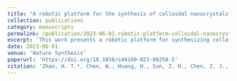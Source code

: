 ```yaml
---
title: "A robotic platform for the synthesis of colloidal nanocrystals"
collection: publications
category: manuscripts
permalink: /publication/2023-06-01-robotic-platform-colloidal-nanocrystals
excerpt: 'This work presents a robotic platform for synthesizing colloidal nanocrystals with high reproducibility and automation.'
date: 2023-06-01
venue: 'Nature Synthesis'
paperurl: 'https://doi.org/10.1038/s44160-023-00250-5'
citation: 'Zhao, H. T.*, Chen, W., Huang, H., Sun, Z. H., Chen, Z. J., Wu, L. J., Zhang, B. C., Lai, F. M., Wang, Z., Adam, M. L., Pang, C. H., Chu, P. K., Lu, Y., Wu, T., Jiang, J.*, Yin, Z. Y.*, & Yu, X. F*. (2023). "A robotic platform for the synthesis of colloidal nanocrystals." <i>Nature Synthesis</i>, 2(6), 505–514.'
---
```

